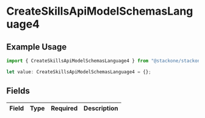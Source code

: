 # CreateSkillsApiModelSchemasLanguage4

## Example Usage

```typescript
import { CreateSkillsApiModelSchemasLanguage4 } from "@stackone/stackone-client-ts/sdk/models/shared";

let value: CreateSkillsApiModelSchemasLanguage4 = {};
```

## Fields

| Field       | Type        | Required    | Description |
| ----------- | ----------- | ----------- | ----------- |